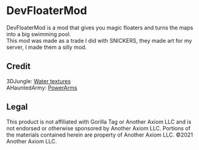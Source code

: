 # DevFloaterMod
DevFloaterMod is a mod that gives you magic floaters and turns the maps into a big swimming pool.   
This mod was made as a trade I did with SNICKERS, they made art for my server, I made them a silly mod.

## Credit
3DJungle: [Water textures](https://3djungle.net/textures/water/)     
AHauntedArmy: [PowerArms](https://github.com/AHauntedArmy/PowerArms)

## Legal
This product is not affiliated with Gorilla Tag or Another Axiom LLC and is not endorsed or otherwise sponsored by Another Axiom LLC. Portions of the materials contained herein are property of Another Axiom LLC. ©2021 Another Axiom LLC.
